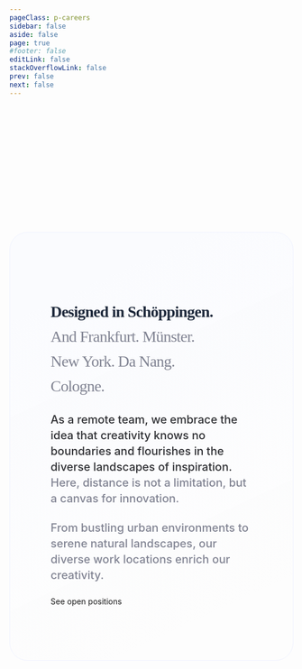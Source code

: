 ```yaml
---
pageClass: p-careers
sidebar: false
aside: false
page: true
#footer: false
editLink: false
stackOverflowLink: false
prev: false
next: false
---
```


<script setup>
import SwagTeam from "../components/team/SwagTeam.vue";
import SwagTeamHero from "../components/team/SwagTeamHero.vue";
import SwagFigmaCursor from "../components/team/SwagFigmaCursor.vue";
import SwagTeamValuesMarquee from "../components/team/SwagTeamValuesMarquee.vue";
</script>

<!-- HERO -->
<SwagTeamHero class="my-30">
    <template #label>Our Crew</template>
    <template #title>Innovators. Rebels. Thinkers. Creators.</template>
    <template #content><p>At Shopware, we're not just a design team – we're a crew of passionate individuals driven by innovation, rebellion, deep thinking, and creativity. We are united by a common passion for pushing boundaries and redefining the norm of commerce.</p></template>
    <template #image>
    <picture>
    <source media="(prefers-color-scheme: dark)" srcset="../home/design-hero@dark.png 4x">
    <img decoding="async" loading="lazy" alt="A sketch of the Accessibility icon. The image is tinted in shades of green." srcset="../home/design-hero.png 4x" src="../home/design-hero.png" width="100%" height="auto">
    </picture>
    </template>
</SwagTeamHero>
<div style="margin-top:238px;"></div>

<SwagTeam />


<!--<div class="m-40 md:max-w-6/12">
  <div class="h-label">Design. Slay. Repeat.</div>
  <h2 class="h-homepage md:max-w-7/12">What we do.</h2>
  <p>
  At Shopware, our team values form the cornerstone of our approach. We prioritize collaboration, innovation, and user-centricity in everything we do. Integrity, inclusivity, and continuous improvement drive us to create exceptional designs that deliver value and inspire meaningful connections with our users.
  </p>
</div>
<div class="my-30">
  <SwagTeamValuesMarquee/>
</div>



<div class="m-40 md:max-w-6/12">
<div class="h-label">Our values</div>
<h2 class="h-homepage md:max-w-7/12">Delivering our values through design.</h2>
<p>
At Shopware, our team values form the cornerstone of our approach. We prioritize collaboration, innovation, and user-centricity in everything we do. Integrity, inclusivity, and continuous improvement drive us to create exceptional designs that deliver value and inspire meaningful connections with our users.
</p>
</div>-->

<section class="join-us m-40 md:max-w-12/12 cursor-you">
  <div class="left-join md:max-w-6/12">
    <h2>Designed in Schöppingen.<br> <span>And Frankfurt. Münster. <br>New York. Da Nang. <br>Cologne.</span></h2>
    <p>As a remote team, we embrace the idea that creativity knows no boundaries and flourishes in the diverse landscapes of inspiration. <span>Here, distance is not a limitation, but a canvas for innovation.</span></p>
    <p><span>From bustling urban environments to serene natural landscapes, our diverse work locations enrich our creativity.</span></p>
    <SwagBtn href="https://www.shopware.com/de/jobs/#open-positions" class="--contrast" icon="long-arrow-right" icon-at="end">See open positions</SwagBtn>
  </div>
  <SwagFigmaCursor/>
</section>

  <style lang="scss">
    .join-us {
      display: flex;
      padding: 16px 0px;
      flex-direction: column;
      align-items: flex-start;
      gap: 16px;
      align-self: stretch;
      border-radius: 32px;
      border: 1px solid var(--slate-100, #F0F3FF);
      background: linear-gradient(155deg, #FAFBFE 15.93%, rgba(250, 252, 250, 0.00) 84.78%);
      position: relative;
    }
    .left-join {
        padding: 64px 72px;
        align-items: center;
        gap: 93px;
        
        h2 {
        color: #1E293B;
        font-family: Poppins;
        font-size: 28px;
        font-style: normal;
        font-weight: 600;
        line-height: 44px; /* 157.143% */
        letter-spacing: -0.8px;
        width: 100%;
        text-wrap: pretty;
        
        span {
          color: var(--slate-600, #808392);
          font-family: Poppins;
          font-size: 28px;
          font-style: normal;
          font-weight: 500;
          line-height: 44px;
          letter-spacing: -0.8px;
        }
      }
      p {
          color: #2D2E32;

          /* Inter/Desktop/Text/l/Medium */
          font-family: Inter;
          font-size: 20px;
          font-style: normal;
          font-weight: 500;
          line-height: 140%; /* 28px */
          margin-bottom: 24px;

          span {
            color: var(--slate-600, #808392);

            /* Inter/Desktop/Text/l/Medium */
            font-family: Inter;
            font-size: 20px;
            font-style: normal;
            font-weight: 500;
            line-height: 140%;
          }
        }
      }    
  </style>